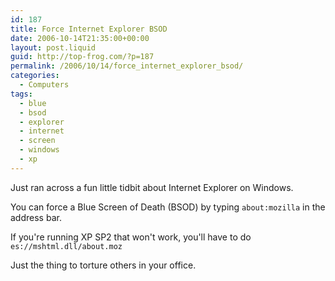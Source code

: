 ```yaml
---
id: 187
title: Force Internet Explorer BSOD
date: 2006-10-14T21:35:00+00:00
layout: post.liquid
guid: http://top-frog.com/?p=187
permalink: /2006/10/14/force_internet_explorer_bsod/
categories:
  - Computers
tags:
  - blue
  - bsod
  - explorer
  - internet
  - screen
  - windows
  - xp
---
```

Just ran across a fun little tidbit about Internet Explorer on Windows.

You can force a Blue Screen of Death (BSOD) by typing `about:mozilla` in the address bar. 

If you're running XP SP2 that won't work, you'll have to do `es://mshtml.dll/about.moz`

Just the thing to torture others in your office.
